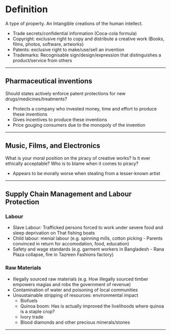 # Definition
A type of property. An Intangible creations of the human intellect.
- Trade secrets/confidential information (Coca-cola formula)
- Copyright: exclusive right to copy and distribute a creative work (Books, films, photos, software, artworks)
- Patents: exclusive right to make/use/sell an invention
- Trademarks: Recognisable sign/design/expression that distinguishes a product/service from others

----
## Pharmaceutical inventions
Should states actively enforce patent protections for new drugs/medicines/treatments?
- Protects a company who invested money, time and effort to produce these inventions
- Gives incentives to produce these inventions
- Price gouging consumers due to the monopoly of the invention

----
## Music, Films, and Electronics
What is your moral position on the piracy of creative works? Is it ever ethically acceptable? Who is to blame when it comes to piracy?
- Appears to be morally worse when stealing from a lesser-known artist

----
## Supply Chain Management and Labour Protection
### Labour
- Slave Labour: Trafficked persons forced to work under severe food and sleep deprivation on That fishing boats
- Child labour: menial labour (e.g. spinning mills, cotton picking - Parents convinced in return for accomodation, food, education)
- Safety and wage standards (e.g. garment workers in Bangladesh - Rana Plaza collapse, fire in Tazreen Fashions factory)

### Raw Materials
- Illegally sourced raw materials (e.g. How illegally sourced timber empowers magias and robs the government of revenue)
- Contamination of water and poisoning of local communities
- Unsustainable stripping of resources: environmental impact
	- Biofuels
	- Quinoa boom: Has is actually improved the livelihoods where quinoa is a staple crop?
	- Ivory trade
	- Blood diamonds and other precious minerals/stones

----
